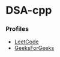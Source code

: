 # DSA-cpp

### Profiles
<ul>
  <li><a href="https://leetcode.com/u/SaumyajeetVarma/" target="_blank">LeetCode</a></li>
  <li><a href="https://www.geeksforgeeks.org/user/saumyajeet0mnn/" target="_blank">GeeksForGeeks</a></li>
</ul>
